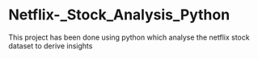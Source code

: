 # Netflix-_Stock_Analysis_Python
This project has been done using python which analyse the netflix stock dataset to derive insights

